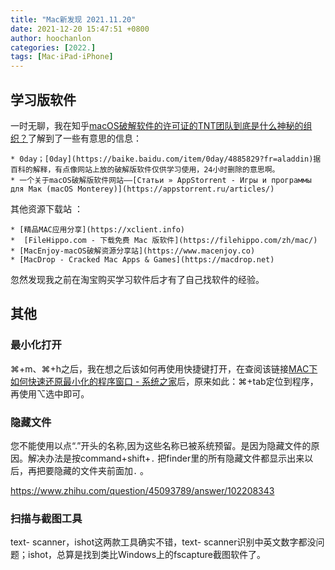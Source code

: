 ```yaml
---
title: "Mac新发现 2021.11.20"
date: 2021-12-20 15:47:51 +0800
author: hoochanlon
categories: [2022.]
tags: [Mac·iPad·iPhone]
---
```


## 学习版软件

一时无聊，我在知乎[macOS破解软件的许可证的TNT团队到底是什么神秘的组织？](https://www.zhihu.com/question/319316132)了解到了一些有意思的信息：

	* 0day；[0day](https://baike.baidu.com/item/0day/4885829?fr=aladdin)据百科的解释，有点像网站上放的破解版软件仅供学习使用，24小时删除的意思啊。
	* 一个关于macOS破解版软件网站——[Статьи » AppStorrent - Игры и программы для Мак (macOS Monterey)](https://appstorrent.ru/articles/)

其他资源下载站 <!-- more -->：

	* [精品MAC应用分享](https://xclient.info)
	*  [FileHippo.com - 下载免费 Mac 版软件](https://filehippo.com/zh/mac/)
	* [MacEnjoy-macOS破解资源分享站](https://www.macenjoy.co)
	* [MacDrop - Cracked Mac Apps & Games](https://macdrop.net)

忽然发现我之前在淘宝购买学习软件后才有了自己找软件的经验。

## 其他

###  最小化打开

⌘+m、⌘+h之后，我在想之后该如何再使用快捷键打开，在查阅该链接[MAC下如何快速还原最小化的程序窗口 - 系统之家](http://www.xitongzhijia.net/xtjc/20150115/34948.html)后，原来如此：⌘+tab定位到程序，再使用⌥选中即可。

### 隐藏文件

您不能使用以点“.”开头的名称,因为这些名称已被系统预留。是因为隐藏文件的原因。解决办法是按command+shift+`.` 把finder里的所有隐藏文件都显示出来以后，再把要隐藏的文件夹前面加`.` 。

https://www.zhihu.com/question/45093789/answer/102208343

### 扫描与截图工具

text- scanner，ishot这两款工具确实不错，text- scanner识别中英文数字都没问题；ishot，总算是找到类比Windows上的fscapture截图软件了。
